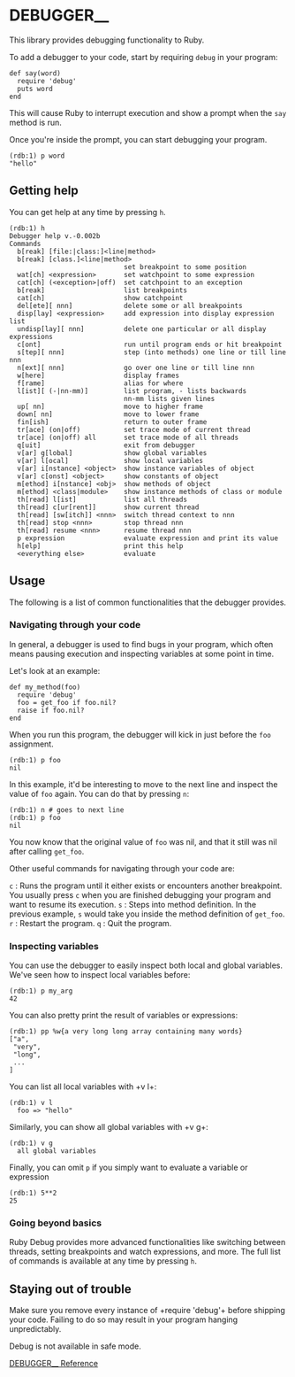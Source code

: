 # DEBUGGER__

This library provides debugging functionality to Ruby.

To add a debugger to your code, start by requiring `debug` in your program:

    def say(word)
      require 'debug'
      puts word
    end

This will cause Ruby to interrupt execution and show a prompt when the `say`
method is run.

Once you're inside the prompt, you can start debugging your program.

    (rdb:1) p word
    "hello"

## Getting help

You can get help at any time by pressing `h`.

    (rdb:1) h
    Debugger help v.-0.002b
    Commands
      b[reak] [file:|class:]<line|method>
      b[reak] [class.]<line|method>
                                 set breakpoint to some position
      wat[ch] <expression>       set watchpoint to some expression
      cat[ch] (<exception>|off)  set catchpoint to an exception
      b[reak]                    list breakpoints
      cat[ch]                    show catchpoint
      del[ete][ nnn]             delete some or all breakpoints
      disp[lay] <expression>     add expression into display expression list
      undisp[lay][ nnn]          delete one particular or all display expressions
      c[ont]                     run until program ends or hit breakpoint
      s[tep][ nnn]               step (into methods) one line or till line nnn
      n[ext][ nnn]               go over one line or till line nnn
      w[here]                    display frames
      f[rame]                    alias for where
      l[ist][ (-|nn-mm)]         list program, - lists backwards
                                 nn-mm lists given lines
      up[ nn]                    move to higher frame
      down[ nn]                  move to lower frame
      fin[ish]                   return to outer frame
      tr[ace] (on|off)           set trace mode of current thread
      tr[ace] (on|off) all       set trace mode of all threads
      q[uit]                     exit from debugger
      v[ar] g[lobal]             show global variables
      v[ar] l[ocal]              show local variables
      v[ar] i[nstance] <object>  show instance variables of object
      v[ar] c[onst] <object>     show constants of object
      m[ethod] i[nstance] <obj>  show methods of object
      m[ethod] <class|module>    show instance methods of class or module
      th[read] l[ist]            list all threads
      th[read] c[ur[rent]]       show current thread
      th[read] [sw[itch]] <nnn>  switch thread context to nnn
      th[read] stop <nnn>        stop thread nnn
      th[read] resume <nnn>      resume thread nnn
      p expression               evaluate expression and print its value
      h[elp]                     print this help
      <everything else>          evaluate

## Usage

The following is a list of common functionalities that the debugger provides.

### Navigating through your code

In general, a debugger is used to find bugs in your program, which often means
pausing execution and inspecting variables at some point in time.

Let's look at an example:

    def my_method(foo)
      require 'debug'
      foo = get_foo if foo.nil?
      raise if foo.nil?
    end

When you run this program, the debugger will kick in just before the `foo`
assignment.

    (rdb:1) p foo
    nil

In this example, it'd be interesting to move to the next line and inspect the
value of `foo` again. You can do that by pressing `n`:

    (rdb:1) n # goes to next line
    (rdb:1) p foo
    nil

You now know that the original value of `foo` was nil, and that it still was
nil after calling `get_foo`.

Other useful commands for navigating through your code are:

`c`
:   Runs the program until it either exists or encounters another breakpoint.
    You usually press `c` when you are finished debugging your program and
    want to resume its execution.
`s`
:   Steps into method definition. In the previous example, `s` would take you
    inside the method definition of `get_foo`.
`r`
:   Restart the program.
`q`
:   Quit the program.


### Inspecting variables

You can use the debugger to easily inspect both local and global variables.
We've seen how to inspect local variables before:

    (rdb:1) p my_arg
    42

You can also pretty print the result of variables or expressions:

    (rdb:1) pp %w{a very long long array containing many words}
    ["a",
     "very",
     "long",
     ...
    ]

You can list all local variables with +v l+:

    (rdb:1) v l
      foo => "hello"

Similarly, you can show all global variables with +v g+:

    (rdb:1) v g
      all global variables

Finally, you can omit `p` if you simply want to evaluate a variable or
expression

    (rdb:1) 5**2
    25

### Going beyond basics

Ruby Debug provides more advanced functionalities like switching between
threads, setting breakpoints and watch expressions, and more. The full list of
commands is available at any time by pressing `h`.

## Staying out of trouble

Make sure you remove every instance of +require 'debug'+ before shipping your
code. Failing to do so may result in your program hanging unpredictably.

Debug is not available in safe mode.

[DEBUGGER__ Reference](https://ruby-doc.org/stdlib-2.6/libdoc/debug/rdoc/DEBUGGER__.html)
